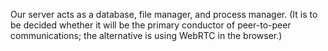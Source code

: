 Our server acts as a database, file manager, and process manager. (It is to be decided whether it will be the primary conductor of peer-to-peer communications; the alternative is using WebRTC in the browser.) 
